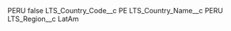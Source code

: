 <?xml version="1.0" encoding="UTF-8"?>
<CustomMetadata xmlns="http://soap.sforce.com/2006/04/metadata" xmlns:xsi="http://www.w3.org/2001/XMLSchema-instance" xmlns:xsd="http://www.w3.org/2001/XMLSchema">
    <label>PERU</label>
    <protected>false</protected>
    <values>
        <field>LTS_Country_Code__c</field>
        <value xsi:type="xsd:string">PE</value>
    </values>
    <values>
        <field>LTS_Country_Name__c</field>
        <value xsi:type="xsd:string">PERU</value>
    </values>
    <values>
        <field>LTS_Region__c</field>
        <value xsi:type="xsd:string">LatAm</value>
    </values>
</CustomMetadata>
